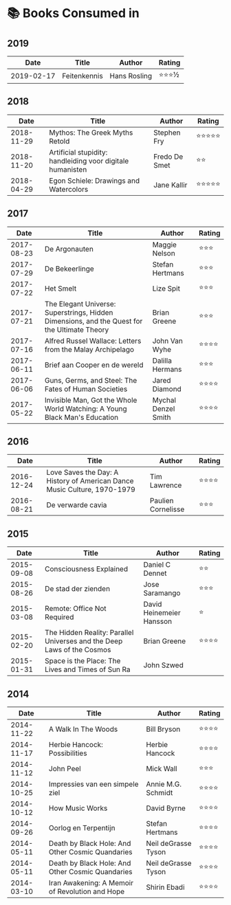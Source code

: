 # 📚 Books Consumed in 

## 2019

| Date | Title | Author | Rating |
| --- | --- | --- | --- |
| 2019-02-17 | Feitenkennis | Hans Rosling | ⭐️⭐️⭐️½ |

## 2018

| Date | Title | Author | Rating |
| --- | --- | --- | --- |
| 2018-11-29 | Mythos: The Greek Myths Retold | Stephen Fry | ⭐️⭐️⭐️⭐️⭐️ |
| 2018-11-20 | Artificial stupidity: handleiding voor digitale humanisten | Fredo De Smet | ⭐️⭐️ |
| 2018-04-29 | Egon Schiele: Drawings and Watercolors | Jane Kallir | ⭐️⭐️⭐️⭐️⭐️ |

## 2017

| Date | Title | Author | Rating |
| --- | --- | --- | --- |
| 2017-08-23 | De Argonauten | Maggie Nelson | ⭐️⭐️⭐️ |
| 2017-07-29 | De Bekeerlinge | Stefan Hertmans | ⭐️⭐️⭐️ |
| 2017-07-22 | Het Smelt | Lize Spit | ⭐️⭐️⭐️ |
| 2017-07-21 | The Elegant Universe: Superstrings, Hidden Dimensions, and the Quest for the Ultimate Theory | Brian Greene | ⭐️⭐️⭐️ |
| 2017-07-16 | Alfred Russel Wallace: Letters from the Malay Archipelago | John Van Wyhe | ⭐️⭐️⭐️⭐️ |
| 2017-06-11 | Brief aan Cooper en de wereld | Dalilla Hermans | ⭐️⭐️⭐️️ |
| 2017-06-06 | Guns, Germs, and Steel: The Fates of Human Societies | Jared Diamond | ⭐️⭐️⭐️⭐️️ |
| 2017-05-22 | Invisible Man, Got the Whole World Watching: A Young Black Man's Education | Mychal Denzel Smith | ⭐️⭐️⭐️⭐️️ |

## 2016 

| Date | Title | Author | Rating |
| --- | --- | --- | --- |
| 2016-12-24 | Love Saves the Day: A History of American Dance Music Culture, 1970-1979 | Tim Lawrence | ⭐️⭐️⭐️⭐️ |
| 2016-08-21 | De verwarde cavia | Paulien Cornelisse | ⭐️⭐️⭐️ |

## 2015 

| Date | Title | Author | Rating |
| --- | --- | --- | --- |
| 2015-09-08 | Consciousness Explained | Daniel C Dennet | ⭐️⭐️ |
| 2015-08-26 | De stad der zienden | Jose Saramango | ⭐️⭐️⭐️️ |
| 2015-03-08 | Remote: Office Not Required | David Heinemeier Hansson | ⭐️ |
| 2015-02-20 | The Hidden Reality: Parallel Universes and the Deep Laws of the Cosmos | Brian Greene | ⭐️⭐️⭐️⭐️ |
| 2015-01-31 | Space is the Place: The Lives and Times of Sun Ra | John Szwed |  |

## 2014

| Date | Title | Author | Rating |
| --- | --- | --- | --- |
| 2014-11-22 | A Walk In The Woods | Bill Bryson | ⭐️⭐️⭐️⭐️ |
| 2014-11-17 | Herbie Hancock: Possibilities | Herbie Hancock | ⭐️⭐️⭐️⭐️ |
| 2014-11-12 | John Peel | Mick Wall | ⭐️⭐️⭐️ |
| 2014-10-25 | Impressies van een simpele ziel | Annie M.G. Schmidt | ⭐️⭐️⭐️⭐️ |
| 2014-10-12 | How Music Works | David Byrne | ⭐️⭐️⭐️⭐️ |
| 2014-09-26 | Oorlog en Terpentijn | Stefan Hertmans | ⭐️⭐️⭐️⭐️ |
| 2014-05-11 | Death by Black Hole: And Other Cosmic Quandaries | Neil deGrasse Tyson | ⭐️⭐️⭐️⭐️ |
| 2014-05-11 | Death by Black Hole: And Other Cosmic Quandaries | Neil deGrasse Tyson | ⭐️⭐️⭐️⭐️ |
| 2014-03-10 | Iran Awakening: A Memoir of Revolution and Hope | Shirin Ebadi | ⭐️⭐️⭐️⭐️ |
